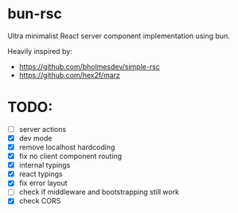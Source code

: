 # bun-rsc

Ultra minimalist React server component implementation using bun.

Heavily inspired by:
- https://github.com/bholmesdev/simple-rsc
- https://github.com/hex2f/marz

# TODO:
- [ ] server actions
- [x] dev mode
- [x] remove localhost hardcoding
- [x] fix no client component routing 
- [x] internal typings
- [x] react typings
- [x] fix error layout
- [ ] check if middleware and bootstrapping still work
- [x] check CORS